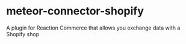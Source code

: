 # meteor-connector-shopify
A plugin for Reaction Commerce that allows you exchange data with a Shopify shop
